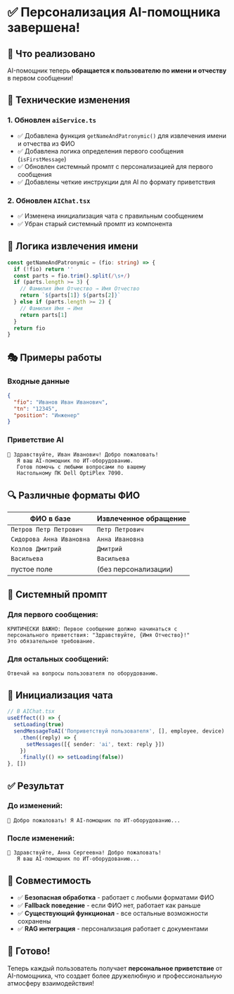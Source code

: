# ✅ Персонализация AI-помощника завершена!

## 🎯 Что реализовано

AI-помощник теперь **обращается к пользователю по имени и отчеству** в первом сообщении!

## 🔧 Технические изменения

### 1. Обновлен `aiService.ts`

- ✅ Добавлена функция `getNameAndPatronymic()` для извлечения имени и отчества из ФИО
- ✅ Добавлена логика определения первого сообщения (`isFirstMessage`)
- ✅ Обновлен системный промпт с персонализацией для первого сообщения
- ✅ Добавлены четкие инструкции для AI по формату приветствия

### 2. Обновлен `AIChat.tsx`

- ✅ Изменена инициализация чата с правильным сообщением
- ✅ Убран старый системный промпт из компонента

## 📝 Логика извлечения имени

```typescript
const getNameAndPatronymic = (fio: string) => {
  if (!fio) return ''
  const parts = fio.trim().split(/\s+/)
  if (parts.length >= 3) {
    // Фамилия Имя Отчество → Имя Отчество
    return `${parts[1]} ${parts[2]}`
  } else if (parts.length >= 2) {
    // Фамилия Имя → Имя
    return parts[1]
  }
  return fio
}
```

## 🎭 Примеры работы

### Входные данные

```json
{
  "fio": "Иванов Иван Иванович",
  "tn": "12345",
  "position": "Инженер"
}
```

### Приветствие AI

```
🤖 Здравствуйте, Иван Иванович! Добро пожаловать!
   Я ваш AI-помощник по ИТ-оборудованию.
   Готов помочь с любыми вопросами по вашему
   Настольному ПК Dell OptiPlex 7090.
```

## 🔍 Различные форматы ФИО

| ФИО в базе               | Извлеченное обращение |
| ------------------------ | --------------------- |
| `Петров Петр Петрович`   | `Петр Петрович`       |
| `Сидорова Анна Ивановна` | `Анна Ивановна`       |
| `Козлов Дмитрий`         | `Дмитрий`             |
| `Васильева`              | `Васильева`           |
| пустое поле              | (без персонализации)  |

## 🎨 Системный промпт

### Для первого сообщения:

```
КРИТИЧЕСКИ ВАЖНО: Первое сообщение должно начинаться с
персонального приветствия: "Здравствуйте, {Имя Отчество}!"
Это обязательное требование.
```

### Для остальных сообщений:

```
Отвечай на вопросы пользователя по оборудованию.
```

## 🚀 Инициализация чата

```typescript
// В AIChat.tsx
useEffect(() => {
  setLoading(true)
  sendMessageToAI('Поприветствуй пользователя', [], employee, device)
    .then((reply) => {
      setMessages([{ sender: 'ai', text: reply }])
    })
    .finally(() => setLoading(false))
}, [])
```

## ✅ Результат

### До изменений:

```
🤖 Добро пожаловать! Я AI-помощник по ИТ-оборудованию...
```

### После изменений:

```
🤖 Здравствуйте, Анна Сергеевна! Добро пожаловать!
   Я ваш AI-помощник по ИТ-оборудованию...
```

## 🔄 Совместимость

- ✅ **Безопасная обработка** - работает с любыми форматами ФИО
- ✅ **Fallback поведение** - если ФИО нет, работает как раньше
- ✅ **Существующий функционал** - все остальные возможности сохранены
- ✅ **RAG интеграция** - персонализация работает с документами

## 🎉 Готово!

Теперь каждый пользователь получает **персональное приветствие** от AI-помощника, что создает более дружелюбную и профессиональную атмосферу взаимодействия!
